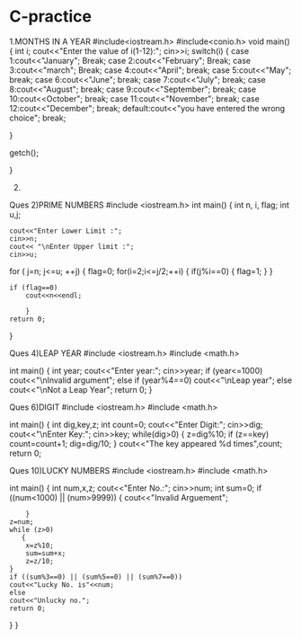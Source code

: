 # C-practice
1.MONTHS IN A YEAR
#include<iostream.h>
#include<conio.h>
void main()
{
int i;
cout<<"Enter the value of i(1-12):";
cin>>i;
switch(i)
{
case 1:cout<<"January";
   Break;
case 2:cout<<"February";
   Break;
case 3:cout<<"march";
  Break;
case 4:cout<<"April";
 break;
case 5:cout<<"May";
 break;
case 6:cout<<"June";
 break;
case 7:cout<<"July";
 break;
case 8:cout<<"August";
 break;
case 9:cout<<"September";
  break;
case 10:cout<<October";
 break;
case 11:cout<<"November";
 break;
case 12:cout<<"December";
 break;
default:cout<<"you have entered the wrong choice";
break;

}

getch();

}




2.

Ques 2)PRIME NUMBERS
#include <iostream.h> 
int main() {
	int n, i, flag;
    int u,j;

	cout<<"Enter Lower Limit :";
	cin>>n;
    cout<< "\nEnter Upper limit :";
    cin>>u;
for ( j=n; j<=u; ++j)
    {
        flag=0;
	for(i=2;i<=j/2;++i) { 
		if(j%i==0) { 
			flag=1; 
		} 
            }

	if (flag==0)
		cout<<n<<endl;
            
        }
	return 0;
}

Ques 4)LEAP YEAR
#include <iostream.h>
#include <math.h>

int main()
{
    int year;
    cout<<"Enter year:";
    cin>>year;
    if (year<=1000)
    cout<<"\nInvalid argument";
    else
    if (year%4==0)
    cout<<"\nLeap year";
    else
    cout<<"\nNot a Leap Year";
    return 0;
}

Ques 6)DIGIT
#include <iostream.h>
#include <math.h>

int main()
{
    int dig,key,z;
    int count=0;
    cout<<"Enter Digit:";
    cin>>dig;
    cout<<"\nEnter Key:";
    cin>>key;
    while(dig>0)
    {
        z=dig%10;
        if (z==key)
        count=count+1;
        dig=dig/10;
    }
    cout<<"The key appeared %d times",count;
    return 0;

Ques 10)LUCKY NUMBERS
#include <iostream.h>
#include <math.h>

int main()
{
    int num,x,z;
    cout<<"Enter No.:";
    cin>>num;
    int sum=0;
    if ((num<1000) || (num>9999))
    {
        cout<<"Invalid Arguement";
    
        }
    z=num;
    while (z>0)
       {
        x=z%10;
        sum=sum+x;
        z=z/10;
    }
    if ((sum%3==0) || (sum%5==0) || (sum%7==0))
    cout<<"Lucky No. is"<<num;
    else
    cout<<"Unlucky no.";
    return 0;
}
}



